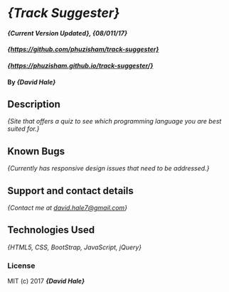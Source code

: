 # _{Track Suggester}_

#### _{Current Version Updated}, {08/011/17}_

#### _{https://github.com/phuzisham/track-suggester}_

#### _{https://phuzisham.github.io/track-suggester/}_

#### By _**{David Hale}**_

## Description

_{Site that offers a quiz to see which programming language you are best suited for.}_

## Known Bugs

_{Currently has responsive design issues that need to be addressed.}_

## Support and contact details

_{Contact me at david.hale7@gmail.com}_

## Technologies Used

_{HTML5, CSS, BootStrap, JavaScript, jQuery}_

### License

MIT (c) 2017 **_{David Hale}_**
